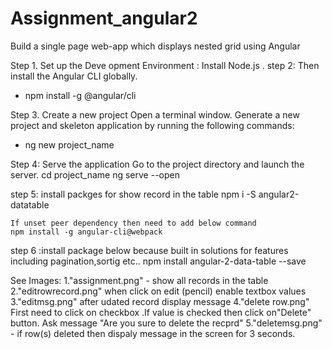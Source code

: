 # Assignment_angular2
Build a single page web-app which displays nested grid using Angular 

 
Step 1. Set up the Deve opment Environment :
   Install Node.js .
step 2: Then install the Angular CLI globally.
- npm install -g @angular/cli

Step 3. Create a new project
   Open a terminal window.
   Generate a new project and skeleton application by running the following commands:
-  ng new project_name

Step 4: Serve the application
   Go to the project directory and launch the server.
   cd project_name
   ng serve --open
   
  step 5: install packges for show record in the table 
    npm i -S angular2-datatable
    
    If unset peer dependency then need to add below command
    npm install -g angular-cli@webpack 
    
 step 6 :install package below because built in solutions for features including pagination,sortig etc..
   npm install angular-2-data-table --save 
   
   See Images:
    1."assignment.png" -  show all records in the table 
    2."editrowrecord.png" when click on edit (pencil) enable textbox values
    3."editmsg.png" after udated record display message 
    4."delete row.png" First need to click on checkbox .If value is checked then click on"Delete" button.
       Ask message "Are you sure to delete the recprd"
    5."deletemsg.png" - if row(s) deleted then dispaly message in the screen for 3 seconds.
